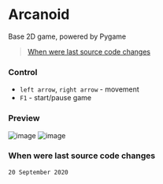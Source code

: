 # Arcanoid
Base 2D game, powered by Pygame
> [When were last source code changes](#when-were-last-source-code-changes)

### Control
- `left arrow`, `right arrow` - movement
- `F1` - start/pause game

### Preview
![image](https://user-images.githubusercontent.com/83653555/158377247-3109fa7b-e82b-4b84-8205-1e1cc374885d.png)
![image](https://user-images.githubusercontent.com/83653555/158377271-8004d0b2-a208-47fa-afd6-92e596022a29.png)

### When were last source code changes
`20 September 2020`
